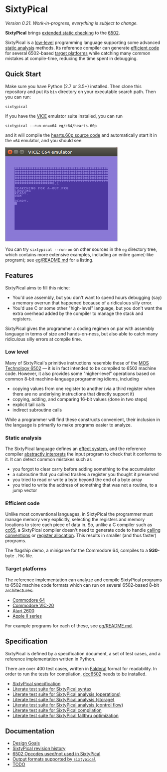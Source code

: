 SixtyPical
==========

_Version 0.21.  Work-in-progress, everything is subject to change._

**SixtyPical** brings [extended static checking][] to the [6502][].

SixtyPical is a [low-level](#low-level) programming language
supporting some advanced [static analysis](#static-analysis) methods.
Its reference compiler can generate [efficient code](#efficient-code) for
several 6502-based [target platforms](#target-platforms) while catching many
common mistakes at compile-time, reducing the time spent in debugging.

Quick Start
-----------

Make sure you have Python (2.7 or 3.5+) installed.  Then
clone this repository and put its `bin` directory on your
executable search path.  Then you can run:

    sixtypical

If you have the [VICE][] emulator suite installed, you can run

    sixtypical --run-on=x64 eg/c64/hearts.60p

and it will compile the [hearts.60p source code](eg/c64/hearts.60p) and
automatically start it in the `x64` emulator, and you should see:

![Screenshot of result of running hearts.60p](images/hearts.png?raw=true)

You can try `sixtypical --run-on` on other sources in the `eg` directory
tree, which contains more extensive examples, including an entire
game(-like program); see [eg/README.md](eg/README.md) for a listing.

Features
--------

SixtyPical aims to fill this niche:

*   You'd use assembly, but you don't want to spend hours
    debugging (say) a memory overrun that happened because of a
    ridiculous silly error.
*   You'd use C or some other "high-level" language, but you don't
    want the extra overhead added by the compiler to manage the
    stack and registers.

SixtyPical gives the programmer a coding regimen on par with assembly
language in terms of size and hands-on-ness, but also able to catch
many ridiculous silly errors at compile time.

### Low level

Many of SixtyPical's primitive instructions resemble those of the
[MOS Technology 6502][] — it is in fact intended to be compiled to 6502
machine code.  However, it also provides some "higher-level" operations
based on common 8-bit machine-language programming idioms, including

*   copying values from one register to another (via a third register when
    there are no underlying instructions that directly support it)
*   copying, adding, and comparing 16-bit values (done in two steps)
*   explicit tail calls
*   indirect subroutine calls

While a programmer will find these constructs convenient, their
inclusion in the language is primarily to make programs easier to analyze.

### Static analysis

The SixtyPical language defines an [effect system][], and the reference
compiler [abstractly interprets][] the input program to check that
it conforms to it.  It can detect common mistakes such as

*   you forgot to clear carry before adding something to the accumulator
*   a subroutine that you called trashes a register you thought it preserved
*   you tried to read or write a byte beyond the end of a byte array
*   you tried to write the address of something that was not a routine, to
    a jump vector

### Efficient code

Unlike most conventional languages, in SixtyPical the programmer must manage
memory very explicitly, selecting the registers and memory locations to store
each piece of data in.  So, unlike a C compiler such as [cc65][], a SixtyPical
compiler doesn't need to generate code to handle [calling conventions][] or
[register allocation][].  This results in smaller (and thus faster) programs.

The flagship demo, a minigame for the Commodore 64, compiles to
a **930**-byte `.PRG` file.

### Target platforms

The reference implementation can analyze and compile SixtyPical programs to
6502 machine code formats which can run on several 6502-based 8-bit architectures:

*   [Commodore 64][]
*   [Commodore VIC-20][]
*   [Atari 2600][]
*   [Apple II series][]

For example programs for each of these, see [eg/README.md](eg/README.md).

Specification
-------------

SixtyPical is defined by a specification document, a set of test cases,
and a reference implementation written in Python.

There are over 400 test cases, written in [Falderal][] format for readability.
In order to run the tests for compilation, [dcc6502][] needs to be installed.

*   [SixtyPical specification](doc/SixtyPical.md)
*   [Literate test suite for SixtyPical syntax](tests/SixtyPical%20Syntax.md)
*   [Literate test suite for SixtyPical analysis (operations)](tests/SixtyPical%20Analysis.md)
*   [Literate test suite for SixtyPical analysis (storage)](tests/SixtyPical%20Storage.md)
*   [Literate test suite for SixtyPical analysis (control flow)](tests/SixtyPical%20Control%20Flow.md)
*   [Literate test suite for SixtyPical compilation](tests/SixtyPical%20Compilation.md)
*   [Literate test suite for SixtyPical fallthru optimization](tests/SixtyPical%20Fallthru.md)

Documentation
-------------

*   [Design Goals](doc/Design%20Goals.md)
*   [SixtyPical revision history](HISTORY.md)
*   [6502 Opcodes used/not used in SixtyPical](doc/6502%20Opcodes.md)
*   [Output formats supported by `sixtypical`](doc/Output%20Formats.md)
*   [TODO](TODO.md)

[6502]: https://en.wikipedia.org/wiki/MOS_Technology_6502
[MOS Technology 6502]: https://en.wikipedia.org/wiki/MOS_Technology_6502
[extended static checking]: https://en.wikipedia.org/wiki/Extended_static_checking
[effect system]: https://en.wikipedia.org/wiki/Effect_system
[abstractly interprets]: https://en.wikipedia.org/wiki/Abstract_interpretation
[calling conventions]: https://en.wikipedia.org/wiki/Calling_convention
[register allocation]: https://en.wikipedia.org/wiki/Register_allocation
[VICE]: http://vice-emu.sourceforge.net/
[cc65]: https://cc65.github.io/
[Commodore 64]: https://en.wikipedia.org/wiki/Commodore_64
[Commodore VIC-20]: https://en.wikipedia.org/wiki/Commodore_VIC-20
[Atari 2600]: https://en.wikipedia.org/wiki/Atari_2600
[Apple II series]: https://en.wikipedia.org/wiki/Apple_II_series
[Falderal]: https://catseye.tc/node/Falderal
[dcc6502]: https://github.com/tcarmelveilleux/dcc6502
